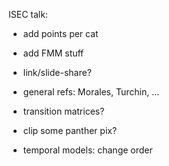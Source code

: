 ISEC talk:

- add points per cat
- add FMM stuff



- link/slide-share?
- general refs: Morales, Turchin, ...
- transition matrices?
- clip some panther pix?
- temporal models: change order
